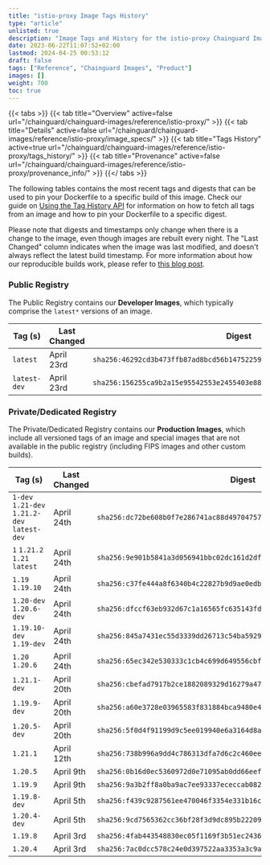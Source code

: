 ```yaml
---
title: "istio-proxy Image Tags History"
type: "article"
unlisted: true
description: "Image Tags and History for the istio-proxy Chainguard Image"
date: 2023-06-22T11:07:52+02:00
lastmod: 2024-04-25 00:53:12
draft: false
tags: ["Reference", "Chainguard Images", "Product"]
images: []
weight: 700
toc: true
---
```


{{< tabs >}}
{{< tab title="Overview" active=false url="/chainguard/chainguard-images/reference/istio-proxy/" >}}
{{< tab title="Details" active=false url="/chainguard/chainguard-images/reference/istio-proxy/image_specs/" >}}
{{< tab title="Tags History" active=true url="/chainguard/chainguard-images/reference/istio-proxy/tags_history/" >}}
{{< tab title="Provenance" active=false url="/chainguard/chainguard-images/reference/istio-proxy/provenance_info/" >}}
{{</ tabs >}}

The following tables contains the most recent tags and digests that can be used to pin your Dockerfile to a specific build of this image. Check our guide on [Using the Tag History API](/chainguard/chainguard-images/using-the-tag-history-api/) for information on how to fetch all tags from an image and how to pin your Dockerfile to a specific digest.

Please note that digests and timestamps only change when there is a change to the image, even though images are rebuilt every night. The "Last Changed" column indicates when the image was last modified, and doesn't always reflect the latest build timestamp. For more information about how our reproducible builds work, please refer to [this blog post](https://www.chainguard.dev/unchained/reproducing-chainguards-reproducible-image-builds).

### Public Registry
The Public Registry contains our **Developer Images**, which typically comprise the `latest*` versions of an image.

| Tag (s)       | Last Changed | Digest                                                                    |
|---------------|--------------|---------------------------------------------------------------------------|
|  `latest`     | April 23rd   | `sha256:46292cd3b473ffb87ad8bcd56b14752259b741e322ec366634e60737f128968b` |
|  `latest-dev` | April 23rd   | `sha256:156255ca9b2a15e95542553e2455403e8877d92eb436a066d9b21e2d24b4a450` |


### Private/Dedicated Registry
The Private/Dedicated Registry contains our **Production Images**, which include all versioned tags of an image and special images that are not available in the public registry (including FIPS images and other custom builds).

| Tag (s)                                       | Last Changed | Digest                                                                    |
|-----------------------------------------------|--------------|---------------------------------------------------------------------------|
|  `1-dev` `1.21-dev` `1.21.2-dev` `latest-dev` | April 24th   | `sha256:dc72be608b0f7e286741ac88d497047576404f67d417fbb5be7e2de2fd4d7125` |
|  `1` `1.21.2` `1.21` `latest`                 | April 24th   | `sha256:9e901b5841a3d056941bbc02dc161d2df04eeb1d0286d9f0f74e2d2aeb84de9a` |
|  `1.19` `1.19.10`                             | April 24th   | `sha256:c37fe444a8f6340b4c22827b9d9ae0edbae0dcaa27e84ef25365ad3f6a10096d` |
|  `1.20-dev` `1.20.6-dev`                      | April 24th   | `sha256:dfccf63eb932d67c1a16565fc635143fd880486a6e07f4fc586cdd3cc1ea7c54` |
|  `1.19.10-dev` `1.19-dev`                     | April 24th   | `sha256:845a7431ec55d3339dd26713c54ba59295799aaec6a4fcb63589e4233287bf01` |
|  `1.20` `1.20.6`                              | April 24th   | `sha256:65ec342e530333c1cb4c699d649556cbff32488f942caf378d820dae809de9bd` |
|  `1.21.1-dev`                                 | April 20th   | `sha256:cbefad7917b2ce1882089329d16279a471c6dae360561391d536df720ed11db4` |
|  `1.19.9-dev`                                 | April 20th   | `sha256:a60e3728e03965583f831884bca9480e47e10ba030b92c59b55c48a48358573c` |
|  `1.20.5-dev`                                 | April 20th   | `sha256:5f0d4f91199d9c5ee019940e6a3164d8a855a2a299a6f1765d77733f59b84fc8` |
|  `1.21.1`                                     | April 12th   | `sha256:738b996a9dd4c786313dfa7d6c2c460ee5a6883a1fd19b92e8c8511f281434a3` |
|  `1.20.5`                                     | April 9th    | `sha256:0b16d0ec5360972d0e71095ab0dd66eef46a6c49921e4cfe428da527500af1aa` |
|  `1.19.9`                                     | April 9th    | `sha256:9a3b2ff8a0ba9ac7ee93337ececcab08213a9fa0bbc48016acb606fb682c02fa` |
|  `1.19.8-dev`                                 | April 5th    | `sha256:f439c9287561ee470046f3354e331b16c7ed47951f81f5cd12cd818c1f270905` |
|  `1.20.4-dev`                                 | April 5th    | `sha256:9cd7565362cc36bf28f3d9dc895b22209fb2bc5499b1e999369d59b254b3e5e8` |
|  `1.19.8`                                     | April 3rd    | `sha256:4fab443548830ec05f1169f3b51ec24363aebc548adef943fb988883e94f9cf9` |
|  `1.20.4`                                     | April 3rd    | `sha256:7ac0dcc578c24e0d397522aa3353a3c9afe618fa7e390f8171db100ceef8b740` |

